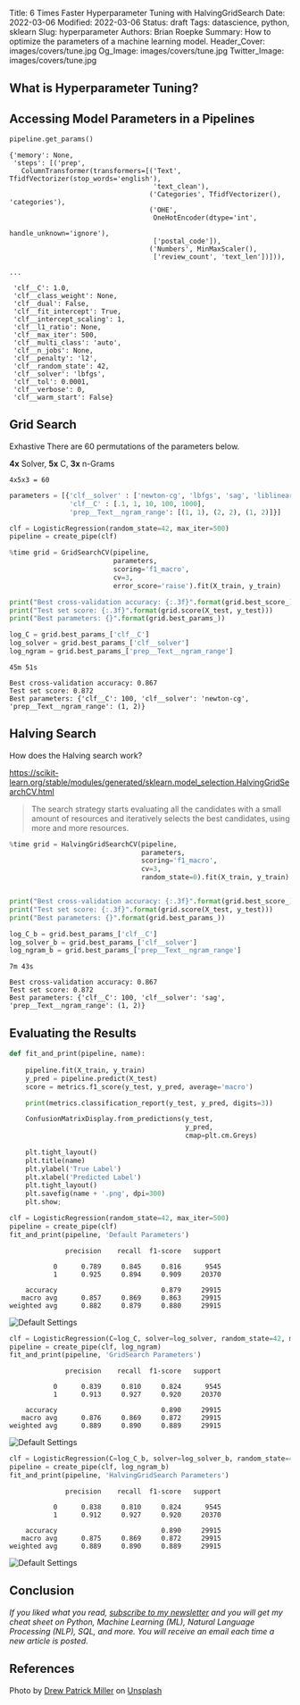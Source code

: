 Title: 6 Times Faster Hyperparameter Tuning with HalvingGridSearch
Date: 2022-03-06
Modified: 2022-03-06
Status: draft
Tags: datascience, python, sklearn
Slug: hyperparameter
Authors: Brian Roepke
Summary: How to optimize the parameters of a machine learning model.
Header_Cover: images/covers/tune.jpg
Og_Image: images/covers/tune.jpg
Twitter_Image: images/covers/tune.jpg

## What is Hyperparameter Tuning?



## Accessing Model Parameters in a Pipelines

```python
pipeline.get_params()
```
```text
{'memory': None,
 'steps': [('prep',
   ColumnTransformer(transformers=[('Text', TfidfVectorizer(stop_words='english'),
                                    'text_clean'),
                                   ('Categories', TfidfVectorizer(), 'categories'),
                                   ('OHE',
                                    OneHotEncoder(dtype='int',
                                                  handle_unknown='ignore'),
                                    ['postal_code']),
                                   ('Numbers', MinMaxScaler(),
                                    ['review_count', 'text_len'])])),

...

 'clf__C': 1.0,
 'clf__class_weight': None,
 'clf__dual': False,
 'clf__fit_intercept': True,
 'clf__intercept_scaling': 1,
 'clf__l1_ratio': None,
 'clf__max_iter': 500,
 'clf__multi_class': 'auto',
 'clf__n_jobs': None,
 'clf__penalty': 'l2',
 'clf__random_state': 42,
 'clf__solver': 'lbfgs',
 'clf__tol': 0.0001,
 'clf__verbose': 0,
 'clf__warm_start': False}
```

## Grid Search

Exhastive
There are 60 permutations of the parameters below.

**4x** Solver, **5x** C, **3x** n-Grams

`4x5x3 = 60`

```python
parameters = [{'clf__solver' : ['newton-cg', 'lbfgs', 'sag', 'liblinear'],
               'clf__C' : [.1, 1, 10, 100, 1000],
               'prep__Text__ngram_range': [(1, 1), (2, 2), (1, 2)]}]
```

```python
clf = LogisticRegression(random_state=42, max_iter=500)
pipeline = create_pipe(clf)
```

```python
%time grid = GridSearchCV(pipeline, 
                          parameters, 
                          scoring='f1_macro', 
                          cv=3, 
                          error_score='raise').fit(X_train, y_train)

print("Best cross-validation accuracy: {:.3f}".format(grid.best_score_))
print("Test set score: {:.3f}".format(grid.score(X_test, y_test))) 
print("Best parameters: {}".format(grid.best_params_))

log_C = grid.best_params_['clf__C']
log_solver = grid.best_params_['clf__solver']
log_ngram = grid.best_params_['prep__Text__ngram_range']
```
```text
45m 51s

Best cross-validation accuracy: 0.867
Test set score: 0.872
Best parameters: {'clf__C': 100, 'clf__solver': 'newton-cg', 
'prep__Text__ngram_range': (1, 2)}
```

## Halving Search

How does the Halving search work? 

https://scikit-learn.org/stable/modules/generated/sklearn.model_selection.HalvingGridSearchCV.html 

>The search strategy starts evaluating all the candidates with a small amount of resources and iteratively selects the best candidates, using more and more resources.


```python
%time grid = HalvingGridSearchCV(pipeline, 
                                 parameters, 
                                 scoring='f1_macro', 
                                 cv=3, 
                                 random_state=0).fit(X_train, y_train)


print("Best cross-validation accuracy: {:.3f}".format(grid.best_score_))
print("Test set score: {:.3f}".format(grid.score(X_test, y_test))) 
print("Best parameters: {}".format(grid.best_params_))

log_C_b = grid.best_params_['clf__C']
log_solver_b = grid.best_params_['clf__solver']
log_ngram_b = grid.best_params_['prep__Text__ngram_range']
```
```text
7m 43s

Best cross-validation accuracy: 0.867
Test set score: 0.872
Best parameters: {'clf__C': 100, 'clf__solver': 'sag', 
'prep__Text__ngram_range': (1, 2)}
```

## Evaluating the Results

```python
def fit_and_print(pipeline, name):
    
    pipeline.fit(X_train, y_train)
    y_pred = pipeline.predict(X_test)
    score = metrics.f1_score(y_test, y_pred, average='macro')

    print(metrics.classification_report(y_test, y_pred, digits=3))

    ConfusionMatrixDisplay.from_predictions(y_test, 
                                            y_pred, 
                                            cmap=plt.cm.Greys)
    
    plt.tight_layout()
    plt.title(name)
    plt.ylabel('True Label')
    plt.xlabel('Predicted Label')
    plt.tight_layout()
    plt.savefig(name + '.png', dpi=300) 
    plt.show; 
```

```python
clf = LogisticRegression(random_state=42, max_iter=500)
pipeline = create_pipe(clf)
fit_and_print(pipeline, 'Default Parameters')
```
```text
              precision    recall  f1-score   support

           0      0.789     0.845     0.816      9545
           1      0.925     0.894     0.909     20370

    accuracy                          0.879     29915
   macro avg      0.857     0.869     0.863     29915
weighted avg      0.882     0.879     0.880     29915
```
![Default Settings]({static}../../images/posts/hyper_01.png)

```python
clf = LogisticRegression(C=log_C, solver=log_solver, random_state=42, max_iter=500)
pipeline = create_pipe(clf, log_ngram)
fit_and_print(pipeline, 'GridSearch Parameters')
```
```text
              precision    recall  f1-score   support

           0      0.839     0.810     0.824      9545
           1      0.913     0.927     0.920     20370

    accuracy                          0.890     29915
   macro avg      0.876     0.869     0.872     29915
weighted avg      0.889     0.890     0.889     29915
```

![Default Settings]({static}../../images/posts/hyper_02.png)

```python
clf = LogisticRegression(C=log_C_b, solver=log_solver_b, random_state=42, max_iter=500)
pipeline = create_pipe(clf, log_ngram_b)
fit_and_print(pipeline, 'HalvingGridSearch Parameters')
```
```text
              precision    recall  f1-score   support

           0      0.838     0.810     0.824      9545
           1      0.912     0.927     0.920     20370

    accuracy                          0.890     29915
   macro avg      0.875     0.869     0.872     29915
weighted avg      0.889     0.890     0.889     29915
```
![Default Settings]({static}../../images/posts/hyper_03.png)


## Conclusion

*If you liked what you read, [subscribe to my newsletter](https://campaign.dataknowsall.com/subscribe) and you will get my cheat sheet on Python, Machine Learning (ML), Natural Language Processing (NLP), SQL, and more. You will receive an email each time a new article is posted.*
## References

Photo by <a href="https://unsplash.com/@drewpatrickmiller?utm_source=unsplash&utm_medium=referral&utm_content=creditCopyText">Drew Patrick Miller</a> on <a href="https://unsplash.com/s/photos/tune?utm_source=unsplash&utm_medium=referral&utm_content=creditCopyText">Unsplash</a>